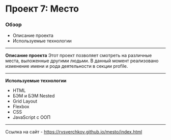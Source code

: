 # Проект 7: Место

### Обзор
* Описание проекта
* Используемые технологии
****
**Описание проекта**
Этот проект позволяет смотреть на различные места, выложенные другими людьми. В данный момент реализовано изменение
имени и рода деятельности в секции profile.
****
**Используемые технологии**
* HTML
* БЭМ и БЭМ Nested
* Grid Layout
* Flexbox
* CSS
* JavaScript с ООП
****
Ссылка на сайт - https://rvsverchkov.github.io/mesto/index.html